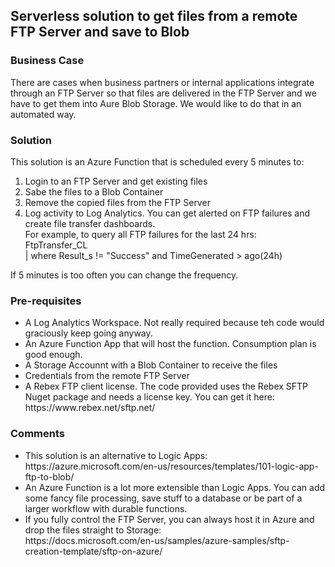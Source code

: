 <H2>Serverless solution to get files from a remote FTP Server and save to Blob</h2>
<h3>Business Case</h3>
There are cases when business partners or internal applications integrate through an FTP Server so that files are delivered in the FTP Server and we have to get them into Aure Blob Storage.
We would like to do that in an automated way.
<h3>Solution</h3>
This solution is an Azure Function that is scheduled every 5 minutes to:
<ol>
<li>Login to an FTP Server and get existing files
<li>Sabe the files to a Blob Container
<li>Remove the copied files from the FTP Server
<li>Log activity to Log Analytics.  You can get alerted on FTP failures and create file transfer dashboards.<br>
  For example, to query all FTP failures for the last 24 hrs:<br>
  FtpTransfer_CL<br>
| where Result_s != "Success" and TimeGenerated  > ago(24h) <br>  
</ol>
If 5 minutes is too often you can change the frequency.
<h3>Pre-requisites</h3>
<ul>
<li>A Log Analytics Workspace. Not really required because teh code would graciously keep going anyway.
<li>An Azure Function App that will host the function.  Consumption plan is good enough.
<li>A Storage Accounnt with a Blob Container to receive the files
<li>Credentials from the remote FTP Server
<li>A Rebex FTP client license. The code provided uses the Rebex SFTP Nuget package and needs a license key. You can get it here: https://www.rebex.net/sftp.net/
</ul>
<h3>Comments</h3>
<ul>
<li>This solution is an alternative to Logic Apps: <br>https://azure.microsoft.com/en-us/resources/templates/101-logic-app-ftp-to-blob/
<li>An Azure Function is a lot more extensible than Logic Apps. You can add some fancy file processing, save stuff to a database or be part of a larger workflow with durable functions.
<li>If you fully control the FTP Server, you can always host it in Azure and drop the files straight to Storage:<br>
https://docs.microsoft.com/en-us/samples/azure-samples/sftp-creation-template/sftp-on-azure/
<ul>
